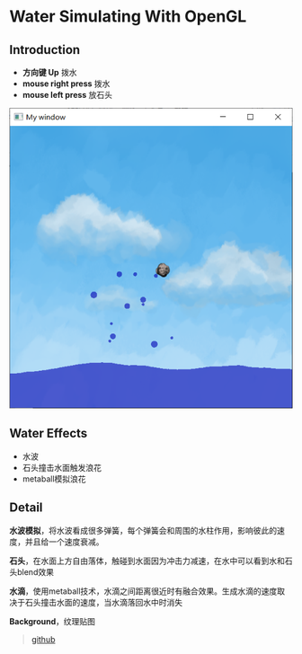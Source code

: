 # Water Simulating With OpenGL

## Introduction

- **方向键 Up** 拨水
- **mouse right press** 拨水
- **mouse left press** 放石头

![image-20200611174710805](https://github.com/Anlarry/water_effect/blob/master/src/image-20200611174710805.png)

## Water Effects

- 水波
- 石头撞击水面触发浪花
- metaball模拟浪花

## Detail

**水波模拟**，将水波看成很多弹簧，每个弹簧会和周围的水柱作用，影响彼此的速度，并且给一个速度衰减。

**石头**，在水面上方自由落体，触碰到水面因为冲击力减速，在水中可以看到水和石头blend效果

**水滴**，使用metaball技术，水滴之间距离很近时有融合效果。生成水滴的速度取决于石头撞击水面的速度，当水滴落回水中时消失

**Background**，纹理贴图

>  [github](https://github.com/Anlarry/water_effect)

